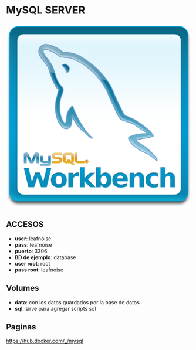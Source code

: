 
# MySQL SERVER

![alt text](img/mysql-workbench.png)

## ACCESOS

* **user**: leafnoise
* **pass**: leafnoise
* **puerto**: 3306
* **BD de ejemplo**: database
* **user root**: root
* **pass root**: leafnoise


## Volumes

* **data**: con los datos guardados por la base de datos
* **sql**: sirve para agregar scripts sql

## Paginas

https://hub.docker.com/_/mysql
